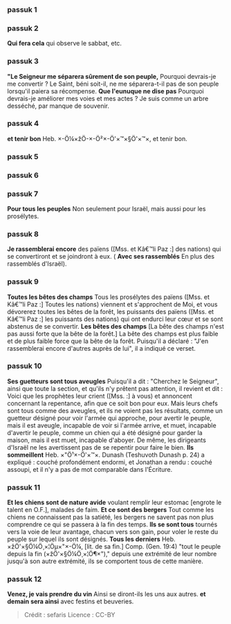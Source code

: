 
### passuk 1

### passuk 2
<b>Qui fera cela</b> qui observe le sabbat, etc.

### passuk 3
<b>"Le Seigneur me séparera sûrement de son peuple,</b> Pourquoi devrais-je me convertir ? Le Saint, béni soit-il, ne me séparera-t-il pas de son peuple lorsqu'il paiera sa récompense.
<b>Que l'eunuque ne dise pas</b> Pourquoi devrais-je améliorer mes voies et mes actes ? Je suis comme un arbre desséché, par manque de souvenir.

### passuk 4
<b>et tenir bon</b> Heb. ×-Ö¼×žÖ-×-Ö²×-Ö'×™×§Ö'×™×, et tenir bon.

### passuk 5

### passuk 6

### passuk 7
<b>Pour tous les peuples</b> Non seulement pour Israël, mais aussi pour les prosélytes.

### passuk 8
<b>Je rassemblerai encore</b> des païens ([Mss. et Kâ€™li Paz :] des nations) qui se convertiront et se joindront à eux. (
<b>Avec ses rassemblés</b> En plus des rassemblés d'Israël).

### passuk 9
<b>Toutes les bêtes des champs</b> Tous les prosélytes des païens ([Mss. et Kâ€™li Paz :] Toutes les nations) viennent et s'approchent de Moi, et vous dévorerez toutes les bêtes de la forêt, les puissants des païens ([Mss. et Kâ€™li Paz :] les puissants des nations) qui ont endurci leur cœur et se sont abstenus de se convertir.
<b>Les bêtes des champs</b> [La bête des champs n'est pas aussi forte que la bête de la forêt.] La bête des champs est plus faible et de plus faible force que la bête de la forêt. Puisqu'il a déclaré : "J'en rassemblerai encore d'autres auprès de lui", il a indiqué ce verset.

### passuk 10
<b>Ses guetteurs sont tous aveugles</b> Puisqu'il a dit : "Cherchez le Seigneur", ainsi que toute la section, et qu'ils n'y prêtent pas attention, il revient et dit : Voici que les prophètes leur crient ([Mss. :] à vous) et annoncent concernant la repentance, afin que ce soit bon pour eux. Mais leurs chefs sont tous comme des aveugles, et ils ne voient pas les résultats, comme un guetteur désigné pour voir l'armée qui approche, pour avertir le peuple, mais il est aveugle, incapable de voir si l'armée arrive, et muet, incapable d'avertir le peuple, comme un chien qui a été désigné pour garder la maison, mais il est muet, incapable d'aboyer. De même, les dirigeants d'Israël ne les avertissent pas de se repentir pour faire le bien.
<b>Ils sommeillent</b> Heb. ×"Ö¹×-Ö'×™×. Dunash (Teshuvoth Dunash p. 24) a expliqué : couché profondément endormi, et Jonathan a rendu : couché assoupi, et il n'y a pas de mot comparable dans l'Écriture.

### passuk 11
<b>Et les chiens sont de nature avide</b> voulant remplir leur estomac [engrote le talent en O.F.], malades de faim.
<b>Et ce sont des bergers</b> Tout comme les chiens ne connaissent pas la satiété, les bergers ne savent pas non plus comprendre ce qui se passera à la fin des temps.
<b>Ils se sont tous</b> tournés vers la voie de leur avantage, chacun vers son gain, pour voler le reste du peuple sur lequel ils sont désignés.
<b>Tous les derniers</b> Heb. ×žÖ'×§Ö¼Ö¸×¦Öµ×"×-Ö¼, [lit. de sa fin.] Comp. (Gen. 19:4) "tout le peuple depuis la fin (×žÖ'×§Ö¼Ö¸×¦Ö¶×")," depuis une extrémité de leur nombre jusqu'à son autre extrémité, ils se comportent tous de cette manière.

### passuk 12
<b>Venez, je vais prendre du vin</b> Ainsi se diront-ils les uns aux autres.
<b>et demain sera ainsi</b> avec festins et beuveries.

>Crédit : sefaris
>Licence : CC-BY